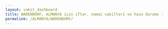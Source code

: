```yaml
---
layout: vakit_dashboard
title: WARENDORF, ALMANYA için iftar, namaz vakitleri ve hava durumu - ilçe/eyalet seç
permalink: /ALMANYA/WARENDORF/
---
```


<script type="text/javascript">
  var GLOBAL_COUNTRY = 'ALMANYA';
  var GLOBAL_CITY = 'WARENDORF';
  var GLOBAL_STATE = '';
  var lat = 72;
  var lon = 21;
</script>
